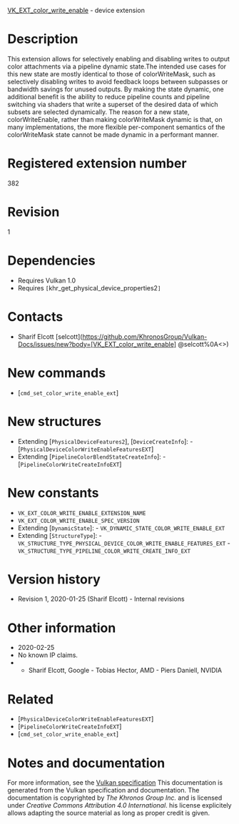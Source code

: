 [VK_EXT_color_write_enable](https://www.khronos.org/registry/vulkan/specs/1.3-extensions/man/html/VK_EXT_color_write_enable.html) - device extension

# Description
This extension allows for selectively enabling and disabling writes to
output color attachments via a pipeline dynamic state.The intended use cases for this new state are mostly identical to those of
colorWriteMask, such as selectively disabling writes to avoid feedback loops
between subpasses or bandwidth savings for unused outputs.
By making the state dynamic, one additional benefit is the ability to reduce
pipeline counts and pipeline switching via shaders that write a superset of
the desired data of which subsets are selected dynamically.
The reason for a new state, colorWriteEnable, rather than making
colorWriteMask dynamic is that, on many implementations, the more flexible
per-component semantics of the colorWriteMask state cannot be made dynamic
in a performant manner.

# Registered extension number
382

# Revision
1

# Dependencies
- Requires Vulkan 1.0
- Requires `[`khr_get_physical_device_properties2`]`

# Contacts
- Sharif Elcott [selcott](https://github.com/KhronosGroup/Vulkan-Docs/issues/new?body=[VK_EXT_color_write_enable] @selcott%0A<<Here describe the issue or question you have about the VK_EXT_color_write_enable extension>>)

# New commands
- [`cmd_set_color_write_enable_ext`]

# New structures
- Extending [`PhysicalDeviceFeatures2`], [`DeviceCreateInfo`]:  - [`PhysicalDeviceColorWriteEnableFeaturesEXT`] 
- Extending [`PipelineColorBlendStateCreateInfo`]:  - [`PipelineColorWriteCreateInfoEXT`]

# New constants
- `VK_EXT_COLOR_WRITE_ENABLE_EXTENSION_NAME`
- `VK_EXT_COLOR_WRITE_ENABLE_SPEC_VERSION`
- Extending [`DynamicState`]:  - `VK_DYNAMIC_STATE_COLOR_WRITE_ENABLE_EXT` 
- Extending [`StructureType`]:  - `VK_STRUCTURE_TYPE_PHYSICAL_DEVICE_COLOR_WRITE_ENABLE_FEATURES_EXT`  - `VK_STRUCTURE_TYPE_PIPELINE_COLOR_WRITE_CREATE_INFO_EXT`

# Version history
- Revision 1, 2020-01-25 (Sharif Elcott)  - Internal revisions

# Other information
* 2020-02-25
* No known IP claims.
*   - Sharif Elcott, Google  - Tobias Hector, AMD  - Piers Daniell, NVIDIA

# Related
- [`PhysicalDeviceColorWriteEnableFeaturesEXT`]
- [`PipelineColorWriteCreateInfoEXT`]
- [`cmd_set_color_write_enable_ext`]

# Notes and documentation
For more information, see the [Vulkan specification](https://www.khronos.org/registry/vulkan/specs/1.3-extensions/html/vkspec.html)
This documentation is generated from the Vulkan specification and documentation.
The documentation is copyrighted by *The Khronos Group Inc.* and is licensed under *Creative Commons Attribution 4.0 International*.
his license explicitely allows adapting the source material as long as proper credit is given.
        